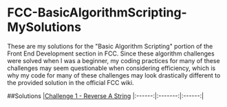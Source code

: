 # FCC-BasicAlgorithmScripting-MySolutions

These are my solutions for the "Basic Algorithm Scripting" portion of the Front End Development section in FCC. Since these algorithm challenges were solved when I was a beginner, my coding practices for many of these challenges may seem questionable when considering efficiency, which is why my code for many of these challenges may look drastically different to the provided solution in the official FCC wiki.

##Solutions
|[Challenge 1 - Reverse A String](src/reverse-a-string.js)
|:------:|:-------:|:------:|
